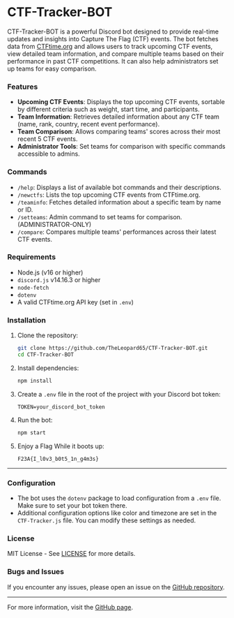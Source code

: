 # CTF-Tracker-BOT

CTF-Tracker-BOT is a powerful Discord bot designed to provide real-time updates and insights into Capture The Flag (CTF) events. The bot fetches data from [CTFtime.org](https://ctftime.org) and allows users to track upcoming CTF events, view detailed team information, and compare multiple teams based on their performance in past CTF competitions. It can also help administrators set up teams for easy comparison.

### Features
- **Upcoming CTF Events**: Displays the top upcoming CTF events, sortable by different criteria such as weight, start time, and participants.
- **Team Information**: Retrieves detailed information about any CTF team (name, rank, country, recent event performance).
- **Team Comparison**: Allows comparing teams' scores across their most recent 5 CTF events.
- **Administrator Tools**: Set teams for comparison with specific commands accessible to admins.

### Commands
- `/help`: Displays a list of available bot commands and their descriptions.
- `/newctfs`: Lists the top upcoming CTF events from CTFtime.org.
- `/teaminfo`: Fetches detailed information about a specific team by name or ID.
- `/setteams`: Admin command to set teams for comparison. (ADMINISTRATOR-ONLY)
- `/compare`: Compares multiple teams' performances across their latest CTF events.

### Requirements
- Node.js (v16 or higher)
- `discord.js` v14.16.3 or higher
- `node-fetch`
- `dotenv`
- A valid CTFtime.org API key (set in `.env`)

### Installation

1. Clone the repository:
   ```bash
   git clone https://github.com/TheLeopard65/CTF-Tracker-BOT.git
   cd CTF-Tracker-BOT
   ```

2. Install dependencies:
   ```bash
   npm install
   ```

3. Create a `.env` file in the root of the project with your Discord bot token:
   ```env
   TOKEN=your_discord_bot_token
   ```

4. Run the bot:
   ```bash
   npm start
   ```

5. Enjoy a Flag While it boots up:
   ```plaintext
   F23A{I_l0v3_b0t5_1n_g4m3s}
   ```
---

### Configuration
- The bot uses the `dotenv` package to load configuration from a `.env` file. Make sure to set your bot token there.
- Additional configuration options like color and timezone are set in the `CTF-Tracker.js` file. You can modify these settings as needed.

### License
MIT License - See [LICENSE](LICENSE) for more details.

### Bugs and Issues
If you encounter any issues, please open an issue on the [GitHub repository](https://github.com/TheLeopard65/CTF-Tracker-BOT/issues).

---

For more information, visit the [GitHub page](https://github.com/TheLeopard65/CTF-Tracker-BOT).
